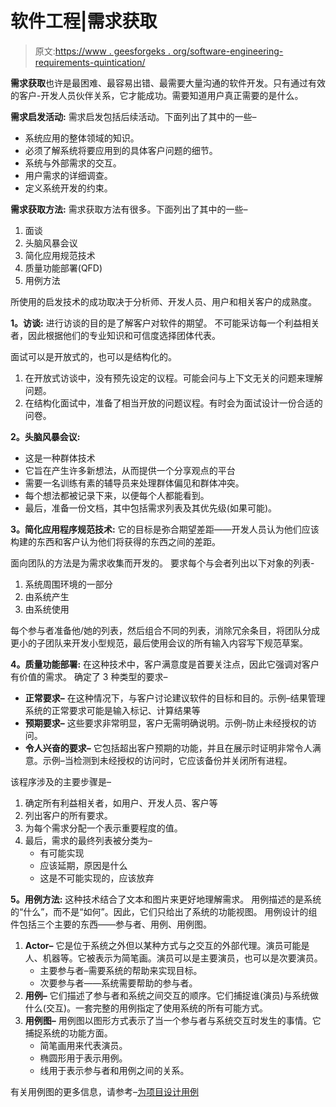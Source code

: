 # 软件工程|需求获取

> 原文:[https://www . geesforgeks . org/software-engineering-requirements-quintication/](https://www.geeksforgeeks.org/software-engineering-requirements-elicitation/)

**需求获取**也许是最困难、最容易出错、最需要大量沟通的软件开发。只有通过有效的客户-开发人员伙伴关系，它才能成功。需要知道用户真正需要的是什么。

**需求启发活动:**
需求启发包括后续活动。下面列出了其中的一些–

*   系统应用的整体领域的知识。
*   必须了解系统将要应用到的具体客户问题的细节。
*   系统与外部需求的交互。
*   用户需求的详细调查。
*   定义系统开发的约束。

**需求获取方法:**
需求获取方法有很多。下面列出了其中的一些–

1.  面谈
2.  头脑风暴会议
3.  简化应用规范技术
4.  质量功能部署(QFD)
5.  用例方法

所使用的启发技术的成功取决于分析师、开发人员、用户和相关客户的成熟度。

**1。访谈:**
进行访谈的目的是了解客户对软件的期望。
不可能采访每一个利益相关者，因此根据他们的专业知识和可信度选择团体代表。

面试可以是开放式的，也可以是结构化的。

1.  在开放式访谈中，没有预先设定的议程。可能会问与上下文无关的问题来理解问题。
2.  在结构化面试中，准备了相当开放的问题议程。有时会为面试设计一份合适的问卷。

**2。头脑风暴会议:**

*   这是一种群体技术
*   它旨在产生许多新想法，从而提供一个分享观点的平台
*   需要一名训练有素的辅导员来处理群体偏见和群体冲突。
*   每个想法都被记录下来，以便每个人都能看到。
*   最后，准备一份文档，其中包括需求列表及其优先级(如果可能)。

**3。简化应用程序规范技术:**
它的目标是弥合期望差距——开发人员认为他们应该构建的东西和客户认为他们将获得的东西之间的差距。

面向团队的方法是为需求收集而开发的。
要求每个与会者列出以下对象的列表-

1.  系统周围环境的一部分
2.  由系统产生
3.  由系统使用

每个参与者准备他/她的列表，然后组合不同的列表，消除冗余条目，将团队分成更小的子团队来开发小型规范，最后使用会议的所有输入内容写下规范草案。

**4。质量功能部署:**
在这种技术中，客户满意度是首要关注点，因此它强调对客户有价值的需求。
确定了 3 种类型的要求–

*   **正常要求–**
    在这种情况下，与客户讨论建议软件的目标和目的。示例–结果管理系统的正常要求可能是输入标记、计算结果等
*   **预期要求–**
    这些要求非常明显，客户无需明确说明。示例–防止未经授权的访问。
*   **令人兴奋的要求–**
    它包括超出客户预期的功能，并且在展示时证明非常令人满意。示例–当检测到未经授权的访问时，它应该备份并关闭所有进程。

该程序涉及的主要步骤是–

1.  确定所有利益相关者，如用户、开发人员、客户等
2.  列出客户的所有要求。
3.  为每个需求分配一个表示重要程度的值。
4.  最后，需求的最终列表被分类为–
    *   有可能实现
    *   应该延期，原因是什么
    *   这是不可能实现的，应该放弃

**5。用例方法:**
这种技术结合了文本和图片来更好地理解需求。
用例描述的是系统的“什么”，而不是“如何”。因此，它们只给出了系统的功能视图。
用例设计的组件包括三个主要的东西——参与者、用例、用例图。

1.  **Actor–**
    它是位于系统之外但以某种方式与之交互的外部代理。演员可能是人、机器等。它被表示为简笔画。演员可以是主要演员，也可以是次要演员。
    *   主要参与者–需要系统的帮助来实现目标。
    *   次要参与者——系统需要帮助的参与者。
2.  **用例–**
    它们描述了参与者和系统之间交互的顺序。它们捕捉谁(演员)与系统做什么(交互)。一套完整的用例指定了使用系统的所有可能方式。
3.  **用例图–**
    用例图以图形方式表示了当一个参与者与系统交互时发生的事情。它捕捉系统的功能方面。
    *   简笔画用来代表演员。
    *   椭圆形用于表示用例。
    *   线用于表示参与者和用例之间的关系。

有关用例图的更多信息，请参考–[为项目设计用例](https://www.geeksforgeeks.org/designing-use-cases-for-a-project/)